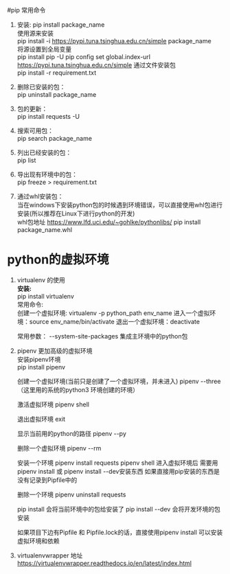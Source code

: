 
#pip 常用命令
1. 安装:
    pip install package_name  
    使用源来安装    
    pip install -i https://pypi.tuna.tsinghua.edu.cn/simple package_name  
    将源设置到全局变量  
    pip install pip -U
    pip config set global.index-url https://pypi.tuna.tsinghua.edu.cn/simple
    通过文件安装包  
    pip install -r requirement.txt
    
2. 删除已安装的包：  
    pip uninstall package_name

3. 包的更新：   
    pip install requests -U
  
4. 搜索可用包：  
    pip search package_name
   
5. 列出已经安装的包：  
    pip list
    
6. 导出现有环境中的包：    
    pip freeze > requirement.txt
    
7. 通过whl安装包：  
    当在windows下安装python包的时候遇到环境错误，可以直接使用whl包进行安装(所以推荐在Linux下进行python的开发)  
    whl包地址 https://www.lfd.uci.edu/~gohlke/pythonlibs/
    pip install package_name.whl
    



# python的虚拟环境
1. virtualenv 的使用  
   **安装:**  
   pip install virtualenv  
   常用命令:  
   创建一个虚拟环境: virtualenv -p python_path env_name
   进入一个虚拟环境：source env_name/bin/activate
   退出一个虚拟环境：deactivate
   
   常用参数：
   --system-site-packages 集成主环境中的python包
   
2. pipenv 更加高级的虚拟环境  
    安装pipenv环境  
    pip install pipenv
    
    创建一个虚拟环境(当前只是创建了一个虚拟环境，并未进入) 
    pipenv --three （这里用的系统的python3 环境创建的环境）
    
    激活虚拟环境
    pipenv shell
    
    退出虚拟环境
    exit
    
    显示当前用的python的路径
    pipenv --py
    
    删除一个虚拟环境
    pipenv --rm
    
    
    安装一个环境
    pipenv install requests
    pipenv shell 进入虚拟环境后 需要用pipenv install 或 pipenv install --dev安装东西 如果直接用pip安装的东西是没有记录到Pipfile中的
    
    删除一个环境
    pipenv uninstall requests
    
    pip install 会将当前环境中的包给安装了
    pip install --dev 会将开发环境的包安装
    
    
    如果项目下边有Pipfile 和 Pipfile.lock的话，直接使用pipenv install 可以安装虚拟环境和依赖  
    
    
    
3. virtualenvwrapper
   地址 https://virtualenvwrapper.readthedocs.io/en/latest/index.html


   
   
   
   
  
